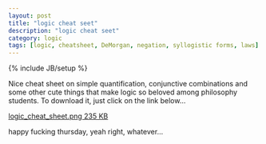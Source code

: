 ```yaml
---
layout: post
title: "logic cheat seet"
description: "logic cheat seet"
category: logic
tags: [logic, cheatsheet, DeMorgan, negation, syllogistic forms, laws]
---
```

{% include JB/setup %}  


Nice cheat sheet on simple quantification, conjunctive combinations and some other cute things that make logic so beloved among philosophy students. To download it, just click on the link below...

[logic_cheat_sheet.png 235 KB](https://mega.co.nz/#!3EI3HbZZ!G02iEghICGvX-C6uPL0x2ng8K0Az5LXLvh0zCBBT8Uc)

happy fucking thursday, yeah right, whatever...
